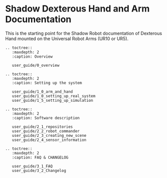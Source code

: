 # Shadow Dexterous Hand and Arm Documentation

This is the starting point for the Shadow Robot documentation of Dexterous Hand mounted on the Universal Robot Arms (UR10 or UR5).

```eval_rst
.. toctree::
   :maxdepth: 2
   :caption: Overview
   
   user_guide/0_overview
     
.. toctree::
   :maxdepth: 2
   :caption: Setting up the system
   
   user_guide/1_0_arm_and_hand
   user_guide/1_0_setting_up_real_system
   user_guide/1_5_setting_up_simulation
   
.. toctree::
   :maxdepth: 2
   :caption: Software description
   
   user_guide/2_1_repositories
   user_guide/2_2_robot_commander
   user_guide/2_3_creating_new_scene
   user_guide/2_4_sensor_information

.. toctree::
   :maxdepth: 2
   :caption: FAQ & CHANGELOG
   
   user_guide/3_1_FAQ
   user_guide/3_2_Changelog

```